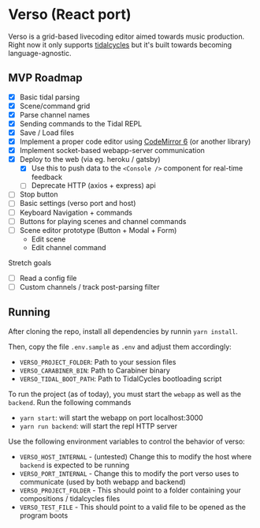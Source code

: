 # Verso (React port)

Verso is a grid-based livecoding editor aimed towards music production. Right now it only supports [tidalcycles](https://tidalcycles.org/) but it's built towards becoming language-agnostic.

## MVP Roadmap

- [x] Basic tidal parsing
- [x] Scene/command grid
- [x] Parse channel names
- [x] Sending commands to the Tidal REPL
- [x] Save / Load files
- [x] Implement a proper code editor using [CodeMirror 6](https://codemirror.net/6/) (or another library)
- [x] Implement socket-based webapp-server communication
- [x] Deploy to the web (via eg. heroku / gatsby)
  - [x] Use this to push data to the `<Console />` component for real-time feedback
  - [ ] Deprecate HTTP (axios + express) api
- [ ] Stop button
- [ ] Basic settings (verso port and host)
- [ ] Keyboard Navigation + commands
- [ ] Buttons for playing scenes and channel commands
- [ ] Scene editor prototype (Button + Modal + Form)
  - Edit scene
  - Edit channel command

Stretch goals

- [ ] Read a config file
- [ ] Custom channels / track post-parsing filter

## Running

After cloning the repo, install all dependencies by runnin `yarn install`.

Then, copy the file `.env.sample` as `.env` and adjust them accordingly:

- `VERSO_PROJECT_FOLDER`: Path to your session files
- `VERSO_CARABINER_BIN`: Path to Carabiner binary
- `VERSO_TIDAL_BOOT_PATH`: Path to TidalCycles bootloading script

To run the project (as of today), you must start the `webapp` as well as the `backend`. Run the following commands

- `yarn start`: will start the webapp on port localhost:3000
- `yarn run backend`: will start the repl HTTP server

Use the following environment variables to control the behavior of verso:

- `VERSO_HOST_INTERNAL` - (untested) Change this to modify the host where `backend` is expected to be running
- `VERSO_PORT_INTERNAL` - Change this to modify the port verso uses to communicate (used by both webapp and backend)
- `VERSO_PROJECT_FOLDER` - This should point to a folder containing your compositions / tidalcycles files
- `VERSO_TEST_FILE` - This should point to a valid file to be opened as the program boots
